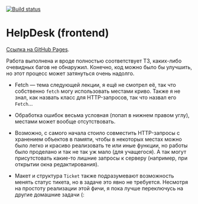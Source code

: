 [![Build status](https://ci.appveyor.com/api/projects/status/flmipw836sba8fk4?svg=true)](https://ci.appveyor.com/project/LiquidAssContainer/ahj-http)

# HelpDesk (frontend)

[Ссылка на GitHub Pages](https://liquidasscontainer.github.io/ahj_http/).

Работа выполнена и вроде полностью соответствует ТЗ, каких-либо очевидных багов не обнаружил. Конечно, код можно было бы улучшить, но этот процесс может затянуться очень надолго.

* Fetch — тема следующей лекции, я ещё не смотрел её, так что собственно `fetch` могу использовать местами криво. Также я не знал, как назвать класс для HTTP-запросов, так что назвал его `Fetch`...

* Обработка ошибок весьма условная (попап в нижнем правом углу), местами может вообще отсутствовать.

* Возможно, с самого начала стоило совместить HTTP-запросы с хранением объектов в памяти, чтобы в некоторых местах можно было легко и красиво реализовать те или иные функции, но работы было проделано и так не так уж мало (для учащегося). А так могут присутстовать какие-то лишние запросы к серверу (например, при открытии окна редактирования).

* Макет и структура `Ticket` также подразумевают возможность менять статус тикета, но в задаче это явно не требуется. Несмотря на простоту реализации этой фичи, я пока лучше переключусь на другие домашние задачи (:
